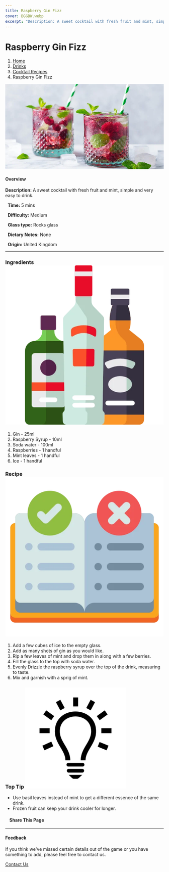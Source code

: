 ```yaml
---
title: Raspberry Gin Fizz
cover: BGGBW.webp
excerpt: "Description: A sweet cocktail with fresh fruit and mint, simple and very easy to drink."
---
```


# Raspberry Gin Fizz

1.  [Home](/)
2.  [Drinks](drinks)
3.  [Cocktail Recipes](drinks/cocktailrecipes)
4.  Raspberry Gin Fizz

![](images/raspberry-gin-fizz.webp)

#### Overview

**Description:** A sweet cocktail with fresh fruit and mint, simple and very easy to drink.

  **Time:** 5 mins

  **Difficulty:** Medium

  **Glass type:** Rocks glass

  **Dietary Notes:** None

  **Origin:** United Kingdom

* * *

### Ingredients ![target](images/liquor.webp)

1.  Gin - 25ml
2.  Raspberry Syrup - 10ml
3.  Soda water - 100ml
4.  Raspberries - 1 handful
5.  Mint leaves - 1 handful
6.  Ice - 1 handful

### Recipe ![target](images/rules.webp)

1.  Add a few cubes of ice to the empty glass.
2.  Add as many shots of gin as you would like.
3.  Rip a few leaves of mint and drop them in along with a few berries.
4.  Fill the glass to the top with soda water.
5.  Evenly Drizzle the raspberry syrup over the top of the drink, measuring to taste.
6.  Mix and garnish with a sprig of mint.

### Top Tip ![target](images/lightbulb.webp)

-   Use basil leaves instead of mint to get a different essence of the same drink.
-   Frozen fruit can keep your drink cooler for longer.

####     Share This Page

[](https://www.facebook.com/sharer/sharer.php?u=beergogglegames.co.uk/Drinks/CocktailRecipes/raspberry-gin-fizz)[](https://www.instagram.com/direct/new/)[](https://twitter.com/intent/tweet?url=beergogglegames.co.uk/Drinks/CocktailRecipes/raspberry-gin-fizz)

* * *

#### Feedback

If you think we've missed certain details out of the game or you have something to add, please feel free to contact us.

  
  
  
[Contact Us](contact)
